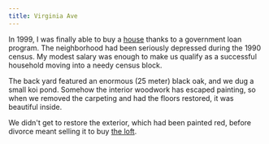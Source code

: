 ```yaml
---
title: Virginia Ave
---
```


In 1999, I was finally able to buy a [house][virginia] thanks to a government loan program. The neighborhood had been seriously depressed during the 1990 census. My modest salary was enough to make us qualify as a successful household moving into a needy census block.

The back yard featured an enormous (25 meter) black oak, and we dug a small koi pond. Somehow the interior woodwork has escaped painting, so when we removed the carpeting and had the floors restored, it was beautiful inside.

We didn't get to restore the exterior, which had been painted red, before divorce meant selling it to buy [the loft](esl401.html).

[virginia]: https://www.zillow.com/homedetails/2623-Virginia-Ave-Saint-Louis-MO-63118/2939775_zpid/
